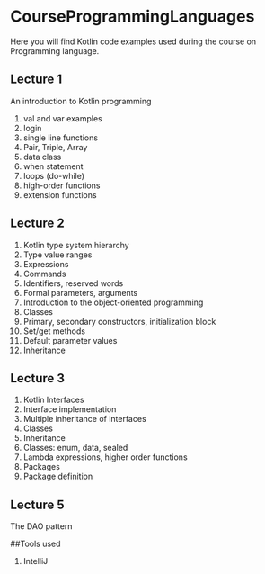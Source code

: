 # CourseProgrammingLanguages
Here you will find Kotlin code examples used during the course on Programming language.

## Lecture 1
An introduction to Kotlin programming
1. val and var examples
2. login
3. single line functions
4. Pair, Triple, Array
5. data class
6. when statement
7. loops (do-while)
8. high-order functions
9. extension functions

## Lecture 2
1. Kotlin type system hierarchy
2. Type value ranges
3. Expressions
4. Commands
5. Identifiers, reserved words
6. Formal parameters, arguments
7. Introduction to the object-oriented programming
8. Classes
9. Primary, secondary constructors, initialization block
10. Set/get methods
11. Default parameter values
12. Inheritance

## Lecture 3
1. Kotlin Interfaces
2. Interface implementation
3. Multiple inheritance of interfaces
4. Classes
5. Inheritance
6. Classes: enum, data, sealed
7. Lambda expressions, higher order functions
8. Packages
9. Package definition

## Lecture 5
The DAO pattern

##Tools used
1. IntelliJ
